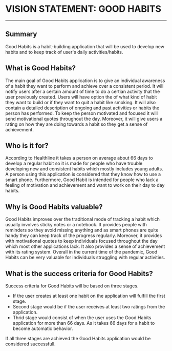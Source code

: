 # VISION STATEMENT: GOOD HABITS 
*** 
## Summary
Good Habits is a habit-building application that will be used to develop new habits and to keep track of user's daily activities/habits.

## What is Good Habits?
The main goal of Good Habits application is to give an individual awareness of a habit they want to perform and achieve over a consistent period. It will notify users after a certain amount of time to do a certian activity that the user previously created. Users will have option the of what kind of habit they want to build or if they want to quit a habit like smoking. It will also contain a detailed description of ongoing and past activities or habits the person has performed. To keep the person motivated and focused it will send motivational quotes throughout the day. Moreover, it will give users a rating on how they are doing towards a habit so they get a sense of achievement.

## Who is it for?
According to Healthline it takes a person on average about 66 days to develop a regular habit so it is made for people who have trouble developing new and consistent habits which mostly includes young adults. A person using this application is considered that they know how to use a smart phone. Furthermore, Good Habit is intended for people who lack a feeling of motivation and achievement and want to work on their day to day habits.  

## Why is Good Habits valuable?
Good Habits improves over the traditional mode of tracking a habit which usually involves sticky notes or a notebook. It provides people with reminders so they avoid missing anything and as smart phones are quite handy they can keep track of the progress regularly. Moreover, it provides with motivational quotes to keep individuals focused throughout the day which most other applications lack. It also provides a sense of achievement with its rating system. Overall in the current time of the pandemic, Good Habits can be very valuable for individuals struggling with regular activities.

## What is the success criteria for Good Habits?
Success criteria for Good Habits will be based on three stages. 
* If the user creates at least one habit on the application will fulfill the first stage. 
* Second stage would be if the user receives at least two ratings from the application. 
* Thrid stage would consist of when the user uses the Good Habits application for more than 66 days. As it takes 66 days for a habit to become automatic behavior.

If all three stages are achieved the Good Habits application would be considered successfull. 